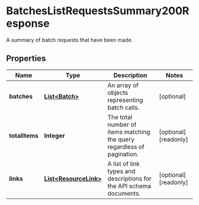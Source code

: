 

# BatchesListRequestsSummary200Response

A summary of batch requests that have been made.

## Properties

| Name | Type | Description | Notes |
|------------ | ------------- | ------------- | -------------|
|**batches** | [**List&lt;Batch&gt;**](Batch.md) | An array of objects representing batch calls. |  [optional] |
|**totalItems** | **Integer** | The total number of items matching the query regardless of pagination. |  [optional] [readonly] |
|**links** | [**List&lt;ResourceLink&gt;**](ResourceLink.md) | A list of link types and descriptions for the API schema documents. |  [optional] [readonly] |



